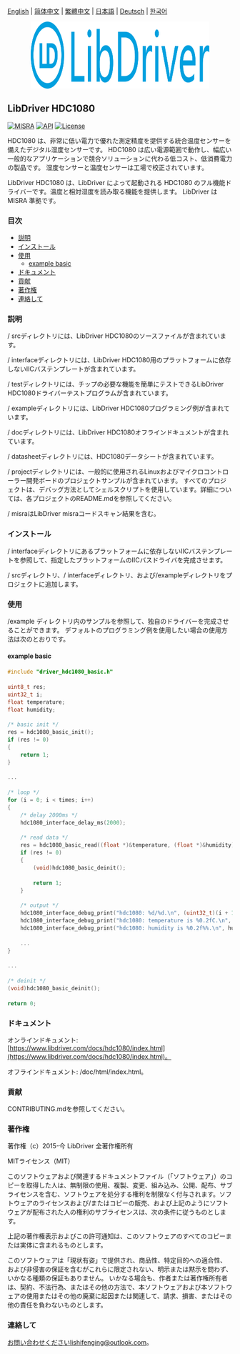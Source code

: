 [English](/README.md) | [ 简体中文](/README_zh-Hans.md) | [繁體中文](/README_zh-Hant.md) | [日本語](/README_ja.md) | [Deutsch](/README_de.md) | [한국어](/README_ko.md)

<div align=center>
<img src="/doc/image/logo.svg" width="400" height="150"/>
</div>

## LibDriver HDC1080

[![MISRA](https://img.shields.io/badge/misra-compliant-brightgreen.svg)](/misra/README.md) [![API](https://img.shields.io/badge/api-reference-blue.svg)](https://www.libdriver.com/docs/hdc1080/index.html) [![License](https://img.shields.io/badge/license-MIT-brightgreen.svg)](/LICENSE)

HDC1080 は、非常に低い電力で優れた測定精度を提供する統合温度センサーを備えたデジタル湿度センサーです。 HDC1080 は広い電源範囲で動作し、幅広い一般的なアプリケーションで競合ソリューションに代わる低コスト、低消費電力の製品です。 湿度センサーと温度センサーは工場で校正されています。

LibDriver HDC1080 は、LibDriver によって起動される HDC1080 のフル機能ドライバーです。温度と相対湿度を読み取る機能を提供します。 LibDriver は MISRA 準拠です。

### 目次

  - [説明](#説明)
  - [インストール](#インストール)
  - [使用](#使用)
    - [example basic](#example-basic)
  - [ドキュメント](#ドキュメント)
  - [貢献](#貢献)
  - [著作権](#著作権)
  - [連絡して](#連絡して)

### 説明

/ srcディレクトリには、LibDriver HDC1080のソースファイルが含まれています。

/ interfaceディレクトリには、LibDriver HDC1080用のプラットフォームに依存しないIICバステンプレートが含まれています。

/ testディレクトリには、チップの必要な機能を簡単にテストできるLibDriver HDC1080ドライバーテストプログラムが含まれています。

/ exampleディレクトリには、LibDriver HDC1080プログラミング例が含まれています。

/ docディレクトリには、LibDriver HDC1080オフラインドキュメントが含まれています。

/ datasheetディレクトリには、HDC1080データシートが含まれています。

/ projectディレクトリには、一般的に使用されるLinuxおよびマイクロコントローラー開発ボードのプロジェクトサンプルが含まれています。 すべてのプロジェクトは、デバッグ方法としてシェルスクリプトを使用しています。詳細については、各プロジェクトのREADME.mdを参照してください。

/ misraはLibDriver misraコードスキャン結果を含む。

### インストール

/ interfaceディレクトリにあるプラットフォームに依存しないIICバステンプレートを参照して、指定したプラットフォームのIICバスドライバを完成させます。

/ srcディレクトリ、/ interfaceディレクトリ、および/exampleディレクトリをプロジェクトに追加します。

### 使用

/example ディレクトリ内のサンプルを参照して、独自のドライバーを完成させることができます。 デフォルトのプログラミング例を使用したい場合の使用方法は次のとおりです。

#### example basic

```C
#include "driver_hdc1080_basic.h"

uint8_t res;
uint32_t i;
float temperature;
float humidity;

/* basic init */
res = hdc1080_basic_init();
if (res != 0)
{
    return 1;
}

...
    
/* loop */
for (i = 0; i < times; i++)
{
    /* delay 2000ms */
    hdc1080_interface_delay_ms(2000);

    /* read data */
    res = hdc1080_basic_read((float *)&temperature, (float *)&humidity);
    if (res != 0)
    {
        (void)hdc1080_basic_deinit();

        return 1;
    }

    /* output */
    hdc1080_interface_debug_print("hdc1080: %d/%d.\n", (uint32_t)(i + 1), (uint32_t)times);
    hdc1080_interface_debug_print("hdc1080: temperature is %0.2fC.\n", temperature);
    hdc1080_interface_debug_print("hdc1080: humidity is %0.2f%%.\n", humidity); 
    
    ...
}

...
    
/* deinit */
(void)hdc1080_basic_deinit();

return 0;
```

### ドキュメント

オンラインドキュメント: [https://www.libdriver.com/docs/hdc1080/index.html](https://www.libdriver.com/docs/hdc1080/index.html)。

オフラインドキュメント: /doc/html/index.html。

### 貢献

CONTRIBUTING.mdを参照してください。

### 著作権

著作権（c）2015-今 LibDriver 全著作権所有

MITライセンス（MIT）

このソフトウェアおよび関連するドキュメントファイル（「ソフトウェア」）のコピーを取得した人は、無制限の使用、複製、変更、組み込み、公開、配布、サブライセンスを含む、ソフトウェアを処分する権利を制限なく付与されます。ソフトウェアのライセンスおよび/またはコピーの販売、および上記のようにソフトウェアが配布された人の権利のサブライセンスは、次の条件に従うものとします。

上記の著作権表示およびこの許可通知は、このソフトウェアのすべてのコピーまたは実体に含まれるものとします。

このソフトウェアは「現状有姿」で提供され、商品性、特定目的への適合性、および非侵害の保証を含むがこれらに限定されない、明示または黙示を問わず、いかなる種類の保証もありません。 いかなる場合も、作者または著作権所有者は、契約、不法行為、またはその他の方法で、本ソフトウェアおよび本ソフトウェアの使用またはその他の廃棄に起因または関連して、請求、損害、またはその他の責任を負わないものとします。

### 連絡して

お問い合わせくださいlishifenging@outlook.com。